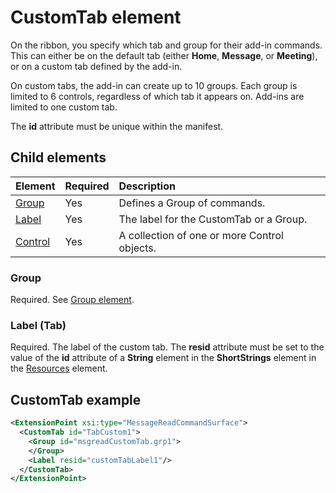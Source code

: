 # CustomTab element

On the ribbon, you specify which tab and group for their add-in commands. This can either be on the default tab (either  **Home**,  **Message**, or  **Meeting**), or on a custom tab defined by the add-in.

On custom tabs, the add-in can create up to 10 groups. Each group is limited to 6 controls, regardless of which tab it appears on. Add-ins are limited to one custom tab.

The  **id** attribute must be unique within the manifest.

## Child elements

|  Element |  Required  |  Description  |
|:-----|:-----|:-----|
|  [Group](group.md)      | Yes |  Defines a Group of commands.  |
|  [Label](#label)      | Yes |  The label for the CustomTab or a Group.  |
|  [Control](#control)    | Yes |  A collection of one or more Control objects.  |

### Group

Required. See [Group element](group.md).

### Label (Tab)

Required. The label of the custom tab. The  **resid** attribute must be set to the value of the **id** attribute of a **String** element in the **ShortStrings** element in the [Resources](resources.md) element.


## CustomTab example

```xml
<ExtensionPoint xsi:type="MessageReadCommandSurface">
  <CustomTab id="TabCustom1">
    <Group id="msgreadCustomTab.grp1">
    </Group>
    <Label resid="customTabLabel1"/>
  </CustomTab>
</ExtensionPoint>
```